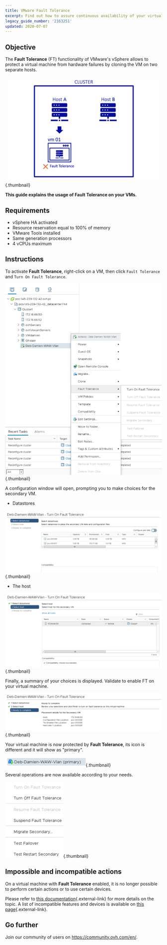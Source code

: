 ```yaml
---
title: VMware Fault Tolerance
excerpt: Find out how to assure continuous availability of your virtual machine by using Fault Tolerance
legacy_guide_number: '2163251'
updated: 2020-07-07
---
```



## Objective

The **Fault Tolerance** (FT) functionality of VMware's vSphere allows to protect a virtual machine from hardware failures by cloning the VM on two separate hosts.

![Fault Tolerance](images/FT10v2.gif){.thumbnail}

**This guide explains the usage of Fault Tolerance on your VMs.**

## Requirements

- vSphere HA activated
- Resource reservation equal to 100% of memory
- VMware Tools installed
- Same generation processors
- 4 vCPUs maximum

## Instructions


To activate **Fault Tolerance**, right-click on a VM, then click `Fault Tolerance` and `Turn On Fault Tolerance`.

![Fault Tolerance](images/FT.png){.thumbnail}

A configuration window will open, prompting you to make choices for the secondary VM.

- Datastores

![Fault Tolerance](images/FT1.png){.thumbnail}

- The host

![Fault Tolerance](images/FT2.png){.thumbnail}

Finally, a summary of your choices is displayed. Validate to enable FT on your virtual machine.

![Fault Tolerance](images/FT3.png){.thumbnail}

Your virtual machine is now protected by **Fault Tolerance**, its icon is different and it will show as "primary".

![Fault Tolerance](images/FT4.png){.thumbnail}

Several operations are now available according to your needs.

![Fault Tolerance](images/FT5.png){.thumbnail}

## Impossible and incompatible actions

On a virtual machine with **Fault Tolerance** enabled, it is no longer possible to perform certain actions or to use certain devices.

Please refer to [this documentation](https://docs.vmware.com/en/VMware-vSphere/6.7/com.vmware.vsphere.avail.doc/GUID-F5264795-11DA-4242-B774-8C3450997033.html){.external-link} for more details on the topic. A list of incompatible features and devices is available on [this page](https://docs.vmware.com/en/VMware-vSphere/6.7/com.vmware.vsphere.avail.doc/GUID-C1749AD4-70E2-406C-864C-719F54BF1BC1.html){.external-link}.

## Go further

Join our community of users on <https://community.ovh.com/en/>.
